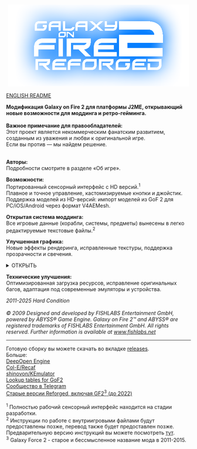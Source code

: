 <p align="center">
  <img src="github/logo.png"/>
</p>

[ENGLISH README](README.md)

<b>Модификация Galaxy on Fire 2 для платформы J2ME, открывающий новые возможности для моддинга и ретро-гейминга.</b>
<br><br><b>Важное примечание для правообладателей:</b>
<br>Этот проект является некоммерческим фанатским развитием, созданным из уважения и любви к оригинальной игре.
<br>Если вы против — мы найдем решение.

<br><b>Авторы:</b>
<br>Подробности смотрите в разделе «Об игре».

<b>Возможности:</b>
<br>Портированный сенсорный интерфейс с HD версий.<sup>1</sup>
<br>Плавное и точное управление, кастомизируемые кнопки и джойстик.
<br>Поддержка моделей из HD-версий: импорт моделей из GoF 2 для PC/iOS/Android через формат V4AEMesh.

<b>Открытая система моддинга:</b>
<br>Все игровые данные (корабли, системы, предметы) вынесены в легко редактируемые текстовые файлы.<sup>2</sup>

<b>Улучшенная графика:</b>
<br>Новые эффекты рендеринга, исправленные текстуры, поддержка прозрачности и свечения.
<p align="center">
<details>
<summary>ОТКРЫТЬ</summary>

___

  <img src="github/screen1.png"/>
  <img src="github/screen2.png"/>
  <img src="github/screen3.png"/>

___
  </details>
</p>

<b>Технические улучшения:</b>
<br>Оптимизированная загрузка ресурсов, исправление оригинальных багов, адаптация под современные эмуляторы и устройства.

<i>2011-2025 Hard Condition</i>
<br><br><i>© 2009 Designed and developed by FISHLABS Entertainment GmbH, powered by ABYSS® Game
Engine. Galaxy on Fire 2™ and ABYSS® are registered trademarks of FISHLABS
Entertainment GmbH. All rights reserved. Further information is available at www.fishlabs.net</i>

---
Готовую сборку вы можете скачать во вкладке [releases](https://github.com/Smert124/Galaxy-on-Fire-2-Reforged/releases).\
Больше:\
[DeepOpen Engine](https://github.com/BaalNetbek/DeepOpen)\
 [Col-E/Recaf](https://github.com/Col-E/Recaf)\
 [shinovon/KEmulator](https://github.com/shinovon/KEmulator)\
 [Lookup tables for GoF2](https://docs.google.com/spreadsheets/u/1/d/e/2PACX-1vRjJFtnrG9-7vdqHtHtPCu0Tg7C-1A89lxo434_7fgEguS9I6O1u3wcRmoWnHEhgUP2Mbd9EMIzAPJA/pubhtml#)\
 [Сообщество в Telegram](https://t.me/HardCondition)\
 [Старые версии Reforged, включая GF2<sup>3</sup> (до 2022)](https://drive.google.com/drive/folders/198TUt7ERvaK7kdShcHvn_otm48rbBnKV?usp=drive_link)
 <br><br><sup>1</sup> Полностью рабочий сенсорный интерфейс находится на стадии разработки.
 <br><sup>2</sup> Инструкции по работе с внутриигровыми файлами будут предоставлены позже, перевод также будет предоставлен позже. Предварительную версию инструкций вы можете посмотреть [тут](github/Engine_instructions_alpha.pdf).
 <br><sup>3</sup> Galaxy Force 2 - старое и бессмысленное название мода в 2011-2015.
